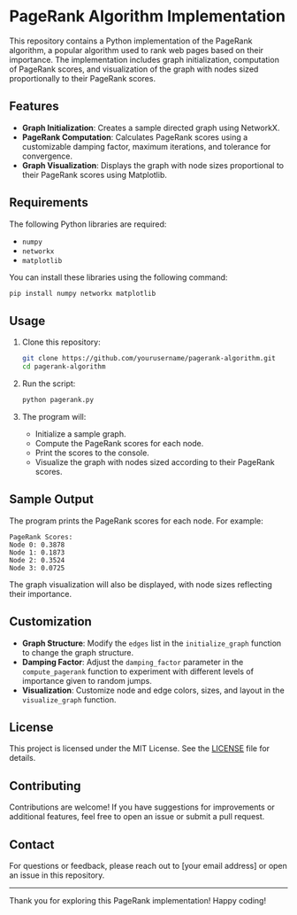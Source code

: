 # PageRank Algorithm Implementation

This repository contains a Python implementation of the PageRank algorithm, a popular algorithm used to rank web pages based on their importance. The implementation includes graph initialization, computation of PageRank scores, and visualization of the graph with nodes sized proportionally to their PageRank scores.

## Features

- **Graph Initialization**: Creates a sample directed graph using NetworkX.
- **PageRank Computation**: Calculates PageRank scores using a customizable damping factor, maximum iterations, and tolerance for convergence.
- **Graph Visualization**: Displays the graph with node sizes proportional to their PageRank scores using Matplotlib.

## Requirements

The following Python libraries are required:

- `numpy`
- `networkx`
- `matplotlib`

You can install these libraries using the following command:

```bash
pip install numpy networkx matplotlib
```

## Usage

1. Clone this repository:

   ```bash
   git clone https://github.com/yourusername/pagerank-algorithm.git
   cd pagerank-algorithm
   ```

2. Run the script:

   ```bash
   python pagerank.py
   ```

3. The program will:
   - Initialize a sample graph.
   - Compute the PageRank scores for each node.
   - Print the scores to the console.
   - Visualize the graph with nodes sized according to their PageRank scores.


## Sample Output

The program prints the PageRank scores for each node. For example:

```
PageRank Scores:
Node 0: 0.3878
Node 1: 0.1873
Node 2: 0.3524
Node 3: 0.0725
```

The graph visualization will also be displayed, with node sizes reflecting their importance.

## Customization

- **Graph Structure**: Modify the `edges` list in the `initialize_graph` function to change the graph structure.
- **Damping Factor**: Adjust the `damping_factor` parameter in the `compute_pagerank` function to experiment with different levels of importance given to random jumps.
- **Visualization**: Customize node and edge colors, sizes, and layout in the `visualize_graph` function.

## License

This project is licensed under the MIT License. See the [LICENSE](LICENSE) file for details.

## Contributing

Contributions are welcome! If you have suggestions for improvements or additional features, feel free to open an issue or submit a pull request.

## Contact

For questions or feedback, please reach out to [your email address] or open an issue in this repository.

---

Thank you for exploring this PageRank implementation! Happy coding!

